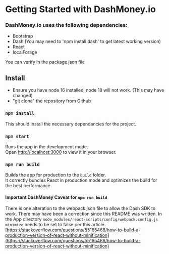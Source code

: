 # Getting Started with DashMoney.io

### DashMoney.io uses the following dependencies:
  
+ Bootstrap
+ Dash (You may need to 'npm install dash' to get latest working version)
+ React
+ localForage

You can verify in the package.json file

## Install

+ Ensure you have node 16 installed, node 18 will not work. (This may have changed)
+ "git clone" the repository from Github

### `npm install`

This should install the necessary dependancies for the project.

### `npm start`

Runs the app in the development mode.\
Open [http://localhost:3000](http://localhost:3000) to view it in your browser.

### `npm run build`

Builds the app for production to the `build` folder.\
It correctly bundles React in production mode and optimizes the build for the best performance.

#### Important DashMoney Caveat for `npm run build` 

There is one alteration to the webpack.json file to allow the Dash SDK to work. There may have been a correction since this README was written. In the App directory `node_modules/react-scripts/config/webpack.config.js` `minimize` needs to be set to false per this article. [https://stackoverflow.com/questions/55165466/how-to-build-a-production-version-of-react-without-minification](https://stackoverflow.com/questions/55165466/how-to-build-a-production-version-of-react-without-minification)
